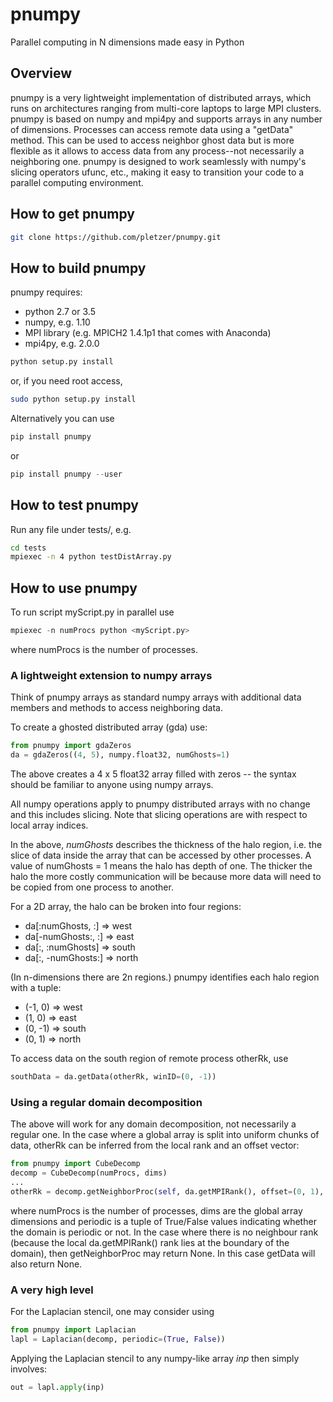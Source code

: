 # pnumpy
Parallel computing in N dimensions made easy in Python

## Overview

pnumpy is a very lightweight implementation of distributed arrays,
which runs on architectures ranging from multi-core laptops to large
MPI clusters.  pnumpy is based on numpy and mpi4py and supports arrays in
any number of dimensions. Processes can access remote data using a "getData" 
method. This can be used to access neighbor ghost data but is more 
flexible as it allows to access data from any process--not necessarily
a neighboring one. pnumpy is designed to work seamlessly with numpy's 
slicing operators ufunc, etc., making it easy to transition your code
to a parallel computing environment.

## How to get pnumpy

```bash
git clone https://github.com/pletzer/pnumpy.git
```

## How to build pnumpy

pnumpy requires:

 * python 2.7 or 3.5
 * numpy, e.g. 1.10
 * MPI library (e.g. MPICH2 1.4.1p1 that comes with Anaconda)
 * mpi4py, e.g. 2.0.0


```bash
python setup.py install
```

or, if you need root access,

```bash
sudo python setup.py install
```

Alternatively you can use 
```python 
pip install pnumpy
```

or

```python 
pip install pnumpy --user
```

## How to test pnumpy

Run any file under tests/, e.g.

```bash
cd tests
mpiexec -n 4 python testDistArray.py
```

## How to use pnumpy

To run script myScript.py in parallel use

```python
mpiexec -n numProcs python <myScript.py>
```

where numProcs is the number of processes.

### A lightweight extension to numpy arrays

Think of pnumpy arrays as standard numpy arrays with additional data members and methods to access neighboring data. 

To create a ghosted distributed array (gda) use:

```python
from pnumpy import gdaZeros
da = gdaZeros((4, 5), numpy.float32, numGhosts=1)
```

The above creates a 4 x 5 float32 array filled with zeros -- the syntax should be familiar to anyone using 
numpy arrays. 

All numpy operations apply to pnumpy distributed arrays with no change and this includes slicing. 
Note that slicing operations are with respect to local array indices.

In the above, _numGhosts_ describes the thickness of the halo region, i.e. the slice of 
data inside the array that can be accessed by other processes. A value of numGhosts = 1 means 
the halo has depth of one. The thicker the halo the more costly communication will be because 
more data will need to be copied 
from one process to another.

For a 2D array, the halo can be broken into four regions: 

 * da[:numGhosts, :] => west
 * da[-numGhosts:, :] => east
 * da[:, :numGhosts] => south
 * da[:, -numGhosts:] => north

(In n-dimensions there are 2n regions.) pnumpy identifies each halo region
 with a tuple: 

  * (-1, 0) => west
  * (1, 0) => east
  * (0, -1) => south
  * (0, 1) => north

To access data on the south region of remote process otherRk, use
```python
southData = da.getData(otherRk, winID=(0, -1))
```

### Using a regular domain decomposition

The above will work for any domain decomposition, not necessarily a regular one. In the case where a global array is split into
uniform chunks of data, otherRk can be inferred from the local rank and an offset vector:

```python
from pnumpy import CubeDecomp
decomp = CubeDecomp(numProcs, dims)
...
otherRk = decomp.getNeighborProc(self, da.getMPIRank(), offset=(0, 1), periodic=(True, False))
```

where numProcs is the number of processes, dims are the global array dimensions and periodic is a tuple of 
True/False values indicating whether the domain is periodic or not. In the case where there is no neighbour rank (because the
local da.getMPIRank() rank lies at the boundary of the domain), then getNeighborProc may return None. In this case getData will also return None. 

### A very high level

For the Laplacian stencil, one may consider using 

```python
from pnumpy import Laplacian
lapl = Laplacian(decomp, periodic=(True, False))
```

Applying the Laplacian stencil to any numpy-like array _inp_ then simply involves:
```python
out = lapl.apply(inp)
```
